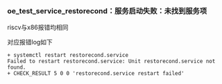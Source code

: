 ### oe_test_service_restorecond：服务启动失败：未找到服务项

riscv与x86报错均相同

对应报错log如下

```
+ systemctl restart restorecond.service
Failed to restart restorecond.service: Unit restorecond.service not found.
+ CHECK_RESULT 5 0 0 'restorecond.service restart failed'
```

